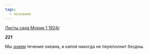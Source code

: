 ```yaml
---
tags:
  - познание
---
```

[Листы сада Мории 1 1924г](https://127.0.0.1:4002/agni/1924)

___221___

Мы [знаем](../../../tags/#познание) течение океана, и капля никогда не переполнит бездны.   

